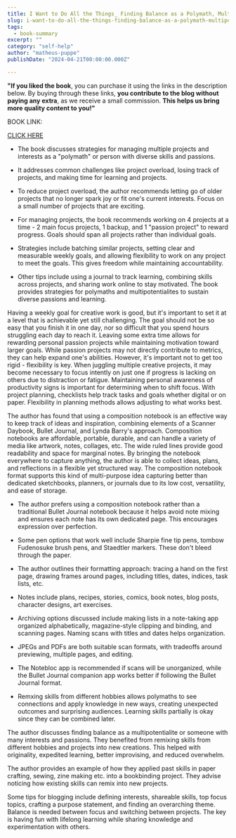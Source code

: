 ```yaml
---
title: I Want to Do All the Things_ Finding Balance as a Polymath, Multipotentialite & Renaissance Soul - Arcadia Page
slug: i-want-to-do-all-the-things-finding-balance-as-a-polymath-multipotentialite-renaissance-soul-arcadia-page
tags: 
  - book-summary
excerpt: ""
category: "self-help"
author: "matheus-puppe"
publishDate: "2024-04-21T00:00:00.000Z"

---
```


**"If you liked the book**, you can purchase it using the links in the description below. By buying through these links, **you contribute to the blog without paying any extra**, as we receive a small commission. **This helps us bring more quality content to you!"**


BOOK LINK:

[CLICK HERE](https://www.amazon.com/gp/search?ie=UTF8&tag=matheuspupp0a-20&linkCode=ur2&linkId=4410b525877ab397377c2b5e60711c1a&camp=1789&creative=9325&index=books&keywords=i-want-to-do-all-the-things-finding-balance-as-a-polymath-multipotentialite-renaissance-soul-arcadia-page)



- The book discusses strategies for managing multiple projects and interests as a "polymath" or person with diverse skills and passions. 

- It addresses common challenges like project overload, losing track of projects, and making time for learning and projects.

- To reduce project overload, the author recommends letting go of older projects that no longer spark joy or fit one's current interests. Focus on a small number of projects that are exciting.

- For managing projects, the book recommends working on 4 projects at a time - 2 main focus projects, 1 backup, and 1 "passion project" to reward progress. Goals should span all projects rather than individual goals. 

- Strategies include batching similar projects, setting clear and measurable weekly goals, and allowing flexibility to work on any project to meet the goals. This gives freedom while maintaining accountability.

- Other tips include using a journal to track learning, combining skills across projects, and sharing work online to stay motivated. The book provides strategies for polymaths and multipotentialites to sustain diverse passions and learning.


Having a weekly goal for creative work is good, but it's important to set it at a level that is achievable yet still challenging. The goal should not be so easy that you finish it in one day, nor so difficult that you spend hours struggling each day to reach it. Leaving some extra time allows for rewarding personal passion projects while maintaining motivation toward larger goals. While passion projects may not directly contribute to metrics, they can help expand one's abilities. However, it's important not to get too rigid - flexibility is key. When juggling multiple creative projects, it may become necessary to focus intently on just one if progress is lacking on others due to distraction or fatigue. Maintaining personal awareness of productivity signs is important for determining when to shift focus. With project planning, checklists help track tasks and goals whether digital or on paper. Flexibility in planning methods allows adjusting to what works best.


The author has found that using a composition notebook is an effective way to keep track of ideas and inspiration, combining elements of a Scanner Daybook, Bullet Journal, and Lynda Barry's approach. Composition notebooks are affordable, portable, durable, and can handle a variety of media like artwork, notes, collages, etc. The wide ruled lines provide good readability and space for marginal notes. By bringing the notebook everywhere to capture anything, the author is able to collect ideas, plans, and reflections in a flexible yet structured way. The composition notebook format supports this kind of multi-purpose idea capturing better than dedicated sketchbooks, planners, or journals due to its low cost, versatility, and ease of storage.


- The author prefers using a composition notebook rather than a traditional Bullet Journal notebook because it helps avoid note mixing and ensures each note has its own dedicated page. This encourages expression over perfection. 

- Some pen options that work well include Sharpie fine tip pens, tombow Fudenosuke brush pens, and Staedtler markers. These don't bleed through the paper. 

- The author outlines their formatting approach: tracing a hand on the first page, drawing frames around pages, including titles, dates, indices, task lists, etc. 

- Notes include plans, recipes, stories, comics, book notes, blog posts, character designs, art exercises. 

- Archiving options discussed include making lists in a note-taking app organized alphabetically, magazine-style clipping and binding, and scanning pages. Naming scans with titles and dates helps organization. 

- JPEGs and PDFs are both suitable scan formats, with tradeoffs around previewing, multiple pages, and editing. 

- The Notebloc app is recommended if scans will be unorganized, while the Bullet Journal companion app works better if following the Bullet Journal format.

- Remxing skills from different hobbies allows polymaths to see connections and apply knowledge in new ways, creating unexpected outcomes and surprising audiences. Learning skills partially is okay since they can be combined later.


The author discusses finding balance as a multipotentialite or someone with many interests and passions. They benefited from remixing skills from different hobbies and projects into new creations. This helped with originality, expedited learning, better improvising, and reduced overwhelm. 

The author provides an example of how they applied past skills in paper crafting, sewing, zine making etc. into a bookbinding project. They advise noticing how existing skills can remix into new projects. 

Some tips for blogging include defining interests, shareable skills, top focus topics, crafting a purpose statement, and finding an overarching theme. Balance is needed between focus and switching between projects. The key is having fun with lifelong learning while sharing knowledge and experimentation with others.
